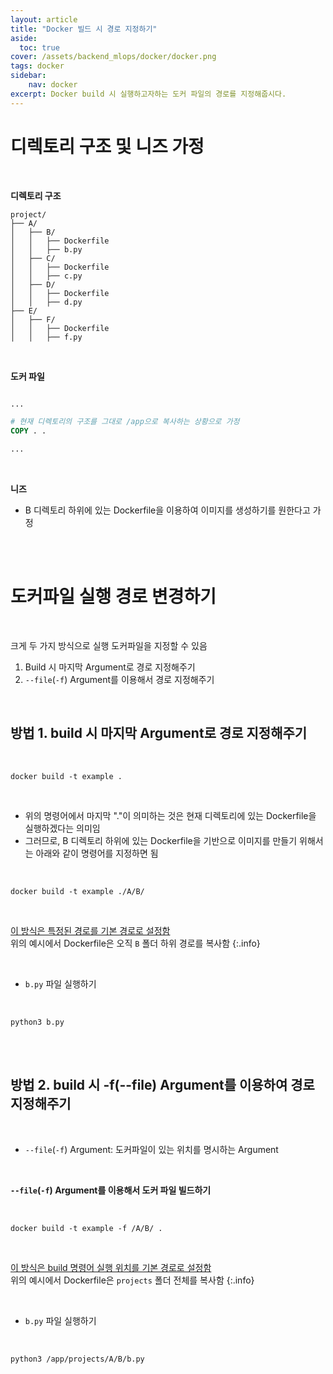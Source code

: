 ```yaml
---
layout: article
title: "Docker 빌드 시 경로 지정하기"
aside:
  toc: true
cover: /assets/backend_mlops/docker/docker.png
tags: docker 
sidebar:
    nav: docker
excerpt: Docker build 시 실행하고자하는 도커 파일의 경로를 지정해줍시다. 
---
```


# 디렉토리 구조 및 니즈 가정 

<br>

**디렉토리 구조**

```plain
project/
├── A/
│   ├── B/
│   │   ├── Dockerfile
│   │   ├── b.py
│   ├── C/
│   │   ├── Dockerfile
│   │   ├── c.py
│   ├── D/
│   │   ├── Dockerfile
│   │   ├── d.py
├── E/
│   ├── F/
│   │   ├── Dockerfile
│   │   ├── f.py
```

<br>

**도커 파일** 

```Dockerfile 

...

# 현재 디렉토리의 구조를 그대로 /app으로 복사하는 상황으로 가정
COPY . .

...
```

<br>

**니즈**

- B 디렉토리 하위에 있는 Dockerfile을 이용하여 이미지를 생성하기를 원한다고 가정

<br>

<br>

# 도커파일 실행 경로 변경하기 

<br>

크게 두 가지 방식으로 실행 도커파일을 지정할 수 있음 

1. Build 시 마지막 Argument로 경로 지정해주기 
2. `--file`(`-f`) Argument를 이용해서 경로 지정해주기 

<br>

## 방법 1. build 시 마지막 Argument로 경로 지정해주기 

<br>

```shell
docker build -t example .
```

<br>

- 위의 명령어에서 마지막 "."이 의미하는 것은 현재 디렉토리에 있는 Dockerfile을 실행하겠다는 의미임 
- 그러므로, B 디렉토리 하위에 있는 Dockerfile을 기반으로 이미지를 만들기 위해서는 아래와 같이 명령어를 지정하면 됨

<br>

```shell
docker build -t example ./A/B/
```

<br>

<u>이 방식은 특정된 경로를 기본 경로로 설정함</u>    
위의 예시에서 Dockerfile은 오직 `B` 폴더 하위 경로를 복사함 
{:.info}

<br>

- `b.py`  파일 실행하기 

<br>

```shell
python3 b.py
```

<br>

<br>

## 방법 2. build 시 -f(--file) Argument를 이용하여 경로 지정해주기 

<br>

- `--file`(`-f`) Argument: 도커파일이 있는 위치를 명시하는 Argument 

<br>

**`--file`(`-f`) Argument를 이용해서 도커 파일 빌드하기**

<br>

```shell
docker build -t example -f /A/B/ .
```

<br>

<u>이 방식은 build 명령어 실행 위치를 기본 경로로 설정함</u>     
위의 예시에서 Dockerfile은 `projects` 폴더 전체를 복사함 
{:.info}

<br>

- `b.py` 파일 실행하기 

<br>

```shell
python3 /app/projects/A/B/b.py
```

<br>

<br>

